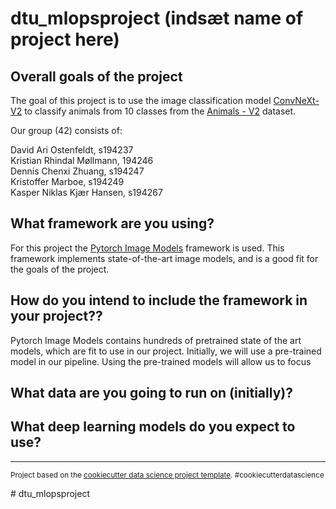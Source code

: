 dtu_mlopsproject (indsæt name of project here)
==============================

## Overall goals of the project
The goal of this project is to use the image classification model [ConvNeXt-V2](https://arxiv.org/abs/2301.00808) to classify animals from 10 classes from the [Animals - V2](https://www.kaggle.com/datasets/utkarshsaxenadn/animal-image-classification-dataset) dataset.

Our group (42) consists of:

David Ari Ostenfeldt, s194237\
Kristian Rhindal Møllmann, 194246\
Dennis Chenxi Zhuang, s194247\
Kristoffer Marboe, s194249\
Kasper Niklas Kjær Hansen, s194267



## What framework are you using?
For this project the [Pytorch Image Models](https://github.com/rwightman/pytorch-image-models) framework is used. This framework implements state-of-the-art image models, and is a good fit for the goals of the project.

## How do you intend to include the framework in your project??
Pytorch Image Models contains hundreds of pretrained state of the art models, which are fit to use in our project. Initially, we will use a pre-trained model in our pipeline. Using the pre-trained models will allow us to focus 

## What data are you going to run on (initially)?


## What deep learning models do you expect to use?


--------

<p><small>Project based on the <a target="_blank" href="https://drivendata.github.io/cookiecutter-data-science/">cookiecutter data science project template</a>. #cookiecutterdatascience</small></p>
# dtu_mlopsproject
